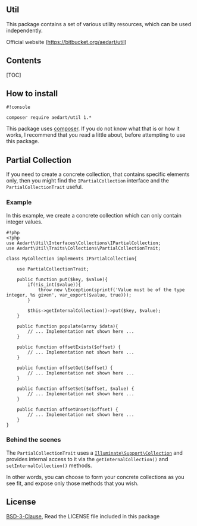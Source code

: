 ## Util ##

This package contains a set of various utility resources, which can be used independently. 

Official website (https://bitbucket.org/aedart/util)

## Contents ##

[TOC]

## How to install ##

```
#!console

composer require aedart/util 1.*
```

This package uses [composer](https://getcomposer.org/). If you do not know what that is or how it works, I recommend that you read a little about, before attempting to use this package.

## Partial Collection ##

If you need to create a concrete collection, that contains specific elements only, then you might find the `IPartialCollection` interface and the `PartialCollectionTrait` useful. 

### Example ###

In this example, we create a concrete collection which can only contain integer values.

```
#!php
<?php
use Aedart\Util\Interfaces\Collections\IPartialCollection;
use Aedart\Util\Traits\Collections\PartialCollectionTrait;

class MyCollection implements IPartialCollection{
    
    use PartialCollectionTrait;

    public function put($key, $value){
        if(!is_int($value)){
            throw new \Exception(sprintf('Value must be of the type integer, %s given', var_export($value, true)));
        }

        $this->getInternalCollection()->put($key, $value);
    }
    
    public function populate(array $data){
        // ... Implementation not shown here ...
    }
    
    public function offsetExists($offset) {
        // ... Implementation not shown here ...
    }
    
    public function offsetGet($offset) {
        // ... Implementation not shown here ...
    }
    
    public function offsetSet($offset, $value) {
        // ... Implementation not shown here ...
    }
    
    public function offsetUnset($offset) {
        // ... Implementation not shown here ...
    }
}
```

### Behind the scenes ###

The `PartialCollectionTrait` uses a [`Illuminate\Support\Collection`](http://laravel.com/docs/5.0/collections) and provides internal access to it via the `getInternalCollection()` and
`setInternalCollection()` methods.

In other words, you can choose to form your concrete collections as you see fit, and expose only those methods that you wish.

## License ##

[BSD-3-Clause](http://spdx.org/licenses/BSD-3-Clause), Read the LICENSE file included in this package